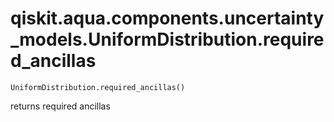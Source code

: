 # qiskit.aqua.components.uncertainty\_models.UniformDistribution.required\_ancillas

`UniformDistribution.required_ancillas()`

returns required ancillas
